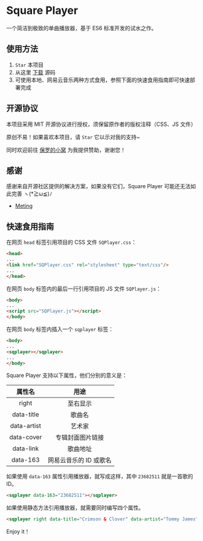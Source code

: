 # Square Player

一个简洁到极致的单曲播放器，基于 ES6 标准开发的试水之作。

## 使用方法

1. `Star` 本项目
2. 从这里 [下载](https://github.com/Dreamer-Paul/Square-Player/archive/master.zip) 源码
3. 可使用本地、网易云音乐两种方式食用，参照下面的快速食用指南即可快速部署完成

## 开源协议

本项目采用 MIT 开源协议进行授权，须保留原作者的版权注释（CSS、JS 文件）

原创不易！如果喜欢本项目，请 `Star` 它以示对我的支持~

同时欢迎前往 [保罗的小窝](https://paul.ren/donate) 为我提供赞助，谢谢您！

## 感谢

感谢来自开源社区提供的解决方案，如果没有它们，Square Player 可能还无法如此完善 ヽ(*≧ω≦)ﾉ

 - [Meting](https://github.com/metowolf/Meting)

## 快速食用指南

在网页 `head` 标签引用项目的 CSS 文件 `SQPlayer.css`：

```html
<head>
...
<link href="SQPlayer.css" rel="stylesheet" type="text/css"/>
...
</head>
```

在网页 `body` 标签内的最后一行引用项目的 JS 文件 `SQPlayer.js`：

```html
<body>
...
<script src="SQPlayer.js"></script>
</body>
```

在网页 `body` 标签内插入一个 `sqplayer` 标签：

```html
<body>
...
<sqplayer></sqplayer>
...
</body>
```

Square Player 支持以下属性，他们分别的意义是：

属性名|用途
:-:|:-:
right|至右显示
data-title|歌曲名
data-artist|艺术家
data-cover|专辑封面图片链接
data-link|歌曲地址
data-163|网易云音乐的 ID 或歌名

如果使用 `data-163` 属性引用播放器，就写成这样，其中 `23682511` 就是一首歌的 ID。

```html
<sqplayer data-163="23682511"></sqplayer>
```

如果使用静态方法引用播放器，就需要同时编写四个属性。

```html
<sqplayer right data-title="Crimson & Clover" data-artist="Tommy James" data-cover="封面链接" data-link="歌曲链接"></sqplayer>
```

Enjoy it！